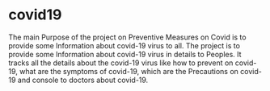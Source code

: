 # covid19
The main Purpose of the project on Preventive Measures on Covid is to provide some Information about covid-19 virus to all. The project is to provide some Information about covid-19 virus in details to Peoples. It tracks all the details about the covid-19 virus like how to prevent on covid-19, what are the symptoms of covid-19, which are the Precautions on covid-19 and console to doctors about covid-19.

